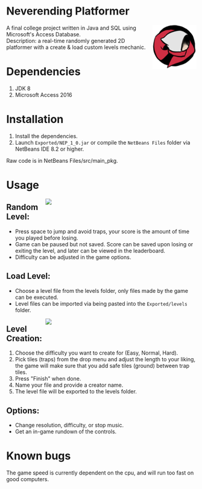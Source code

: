 # Neverending Platformer

<img align="right" src="/Exported/res/icon.png">

A final college project written in Java and SQL using Microsoft's Access Database.<br>
Description: a real-time randomly generated 2D platformer with a create & load custom levels mechanic.

# Dependencies

1. JDK 8
2. Microsoft Access 2016

# Installation

1. Install the dependencies.
2. Launch `Exported/NEP_1_0.jar` or compile the `NetBeans Files` folder via NetBeans IDE 8.2 or higher.

Raw code is in NetBeans Files/src/main_pkg.

# Usage

<img align="right" style="width:400px; height:auto;" src="https://github.com/ElenaChes/Java-SQL-Game--Neverending-Platformer/assets/54331769/9700df83-6216-4429-9354-0b0b5ff51786">

## Random Level:

- Press space to jump and avoid traps, your score is the amount of time you played before losing.
- Game can be paused but not saved. Score can be saved upon losing or exiting the level, and later can be viewed in the leaderboard.
- Difficulty can be adjusted in the game options.

## Load Level:

- Choose a level file from the levels folder, only files made by the game can be executed.
- Level files can be imported via being pasted into the `Exported/levels` folder.

<img align="right" style="width:400px; height:auto;" src="https://github.com/ElenaChes/Java-SQL-Game--Neverending-Platformer/assets/54331769/86369bce-d784-49e7-ba78-7e5a8f7137f6">

## Level Creation:

1. Choose the difficulty you want to create for (Easy, Normal, Hard).
2. Pick tiles (traps) from the drop menu and adjust the length to your liking, the game will make sure that you add safe tiles (ground) between trap tiles.
3. Press "Finish" when done.
4. Name your file and provide a creator name.
5. The level file will be exported to the levels folder.

## Options:

- Change resolution, difficulty, or stop music.
- Get an in-game rundown of the controls.

# Known bugs

The game speed is currently dependent on the cpu, and will run too fast on good computers.
